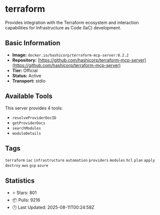 # terraform

Provides integration with the Terraform ecosystem and interaction capabilities for Infrastructure as Code (IaC) development.

## Basic Information

- **Image:** `docker.io/hashicorp/terraform-mcp-server:0.2.2`
- **Repository:** [https://github.com/hashicorp/terraform-mcp-server](https://github.com/hashicorp/terraform-mcp-server)
- **Tier:** Official
- **Status:** Active
- **Transport:** stdio

## Available Tools

This server provides 4 tools:

- `resolveProviderDocID`
- `getProviderDocs`
- `searchModules`
- `moduleDetails`

## Tags

`terraform` `iac` `infrastructure` `automation` `providers` `modules` `hcl` `plan` `apply` `destroy` `aws` `gcp` `azure` 

## Statistics

- ⭐ Stars: 801
- 📦 Pulls: 9216
- 🕐 Last Updated: 2025-08-11T00:24:58Z
